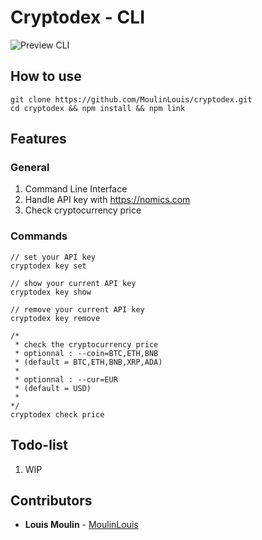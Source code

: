 # Cryptodex - CLI
![Preview CLI](https://image.noelshack.com/fichiers/2022/38/5/1663945230-preview.png)
## How to use
```
git clone https://github.com/MoulinLouis/cryptodex.git
cd cryptodex && npm install && npm link
```

## Features

### General
1. Command Line Interface
2. Handle API key with https://nomics.com
3. Check cryptocurrency price

### Commands
```
// set your API key
cryptodex key set

// show your current API key
cryptodex key show

// remove your current API key
cryptodex key remove

/*
 * check the cryptocurrency price
 * optionnal : --coin=BTC,ETH,BNB 
 * (default = BTC,ETH,BNB,XRP,ADA)
 *
 * optionnal : --cur=EUR
 * (default = USD)
 *
*/
cryptodex check price
```

## Todo-list
1. WIP

## Contributors
* **Louis Moulin** - [MoulinLouis](https://github.com/MoulinLouis)